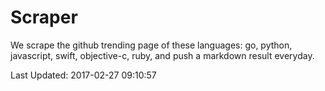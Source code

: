 # Scraper

We scrape the github trending page of these languages: go, python, javascript, swift, objective-c, ruby, and push a markdown result everyday.

Last Updated: 2017-02-27 09:10:57